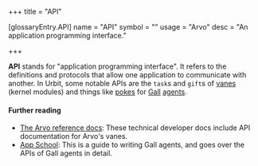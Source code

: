 +++
title = "API"

[glossaryEntry.API]
name = "API"
symbol = ""
usage = "Arvo"
desc = "An application programming interface."

+++

**API** stands for "application programming interface". It refers to the
definitions and protocols that allow one application to communicate with
another. In Urbit, some notable APIs are the `task`s and `gift`s of
[vanes](/glossary/vane) (kernel modules) and things like
[pokes](/glossary/poke) for [Gall](/glossary/gall)
[agents](/glossary/agent).

#### Further reading

- [The Arvo reference docs](/system/kernel/overview): These technical developer
  docs include API documentation for Arvo's vanes.
- [App School](/courses/app-school/intro): This is a guide to writing Gall
  agents, and goes over the APIs of Gall agents in detail.
